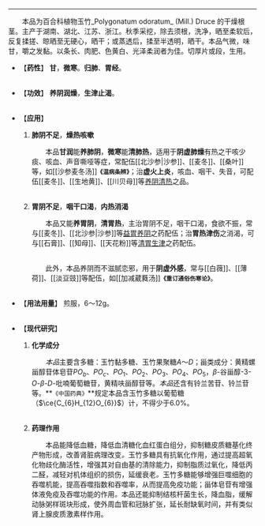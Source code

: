 ---
&emsp;&emsp;本品为百合科植物玉竹_Polygonatum odoratum_ (Mill.) Druce 的干燥根茎。主产于湖南、湖北、江苏、浙江。秋季采挖，除去须根，洗净，晒至柔软后，反复揉搓、晾晒至无硬心，晒干；或蒸透后，揉至半透明，晒干。本品气微，味甘，嚼之发黏。以条长、肉肥、色黄白、光泽柔润者为佳。切厚片或段，生用。

- 【**药性**】
	**甘**，**微寒**。**归肺**、**胃经**。<br></br>

- 【**功效**】
	**养阴润燥**，**生津止渴**。<br></br>

- 【**应用**】
	1. **肺阴不足**，**燥热咳嗽**
		
		&emsp;&emsp;本品**甘润**能**养肺阴**，**微寒**能**清肺热**，适用于**阴虚肺燥**有热之干咳少痰、咳血、声音嘶哑等症，常配伍[[北沙参|沙参]]、[[麦冬]]、[[桑叶]]等，如[[沙参麦冬汤]]**`《温病条辨》`**；治**虚火上炎**，咳血、咽干、失音，可配伍[[麦冬]]、[[生地黄]]、[[川贝母]]等<ins>养阴清热</ins>之品。<br></br>
	
	2. **胃阴不足**，**咽干口渴**，**内热消渴**
		
		&emsp;&emsp;本品又能**养胃阴**，**清胃热**，主治胃阴不足，咽干口渴，食欲不振，常与[[麦冬]]、[[北沙参|沙参]]等<ins>益胃养阴</ins>之药配伍；治**胃热津伤**之消渴，可与[[石膏]]、[[知母]]、[[天花粉]]等<ins>清胃生津</ins>之药配伍。<br></br>

		&emsp;&emsp;此外，本品养阴而不滋腻恋邪，用于**阴虚外感**，常与[[白薇]]、[[薄荷]]、[[淡豆豉]]等配伍，如[[加减葳蕤汤]]**`《重订通俗伤寒论》`**。<br></br>

- 【**用法用量**】
	煎服，6～12g。<br></br>

- 【**现代研究**】
	1. **化学成分**
		
		&emsp;&emsp;<dfn>本品</dfn>主要含多糖：玉竹黏多糖、玉竹果聚糖$A$～$D$；甾类成分：黄精螺甾醇苷体皂苷$PO_{b}$、$PO_{c}$、$PO_{1}$、$PO_{2}$、$PO_{3}$、$PO_{4}$、$PO_{5}$，$β$-谷甾醇-$3$-$O$-$β$-$D$-吡喃葡萄糖苷，黄精呋甾醇苷等。<dfn>本品</dfn>还含有铃兰苦苷、铃兰苷等。**`《中国药典》`**规定本品含玉竹多糖以葡萄糖（$\ce{C_{6}H_{12}O_{6}}$）计，不得少于6.0%。<br></br>
	
	2. **药理作用**
		
		&emsp;&emsp;本品能降低血糖，降低血清糖化血红蛋白组分，抑制糖皮质糖基化终产物形成，改善肾脏病理改变<dfn>。</dfn>玉竹多糖具有抗氧化作用，通过提高超氧化物歧化酶活性，增强其对自由基的清除能力，抑制脂质过氧化，降低丙二醛，减轻对机体组织的损伤，延缓衰老<dfn>。</dfn>玉竹多糖能够增强巨噬细胞的吞噬机能，提高吞噬指数和吞噬率，从而提高免疫功能；甾体皂苷有增强体液免疫及吞噬功能的作用<dfn>。</dfn>本品还能抑制结核杆菌生长，降血脂，缓解动脉粥样斑块形成，使外周血管和冠脉扩张，延长耐缺氧时间，并有类似肾上腺皮质激素样作用。